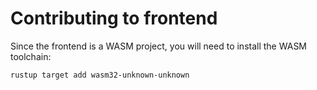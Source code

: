 # Contributing to frontend

Since the frontend is a WASM project, you will need to install the WASM toolchain:

```bash
rustup target add wasm32-unknown-unknown
```
